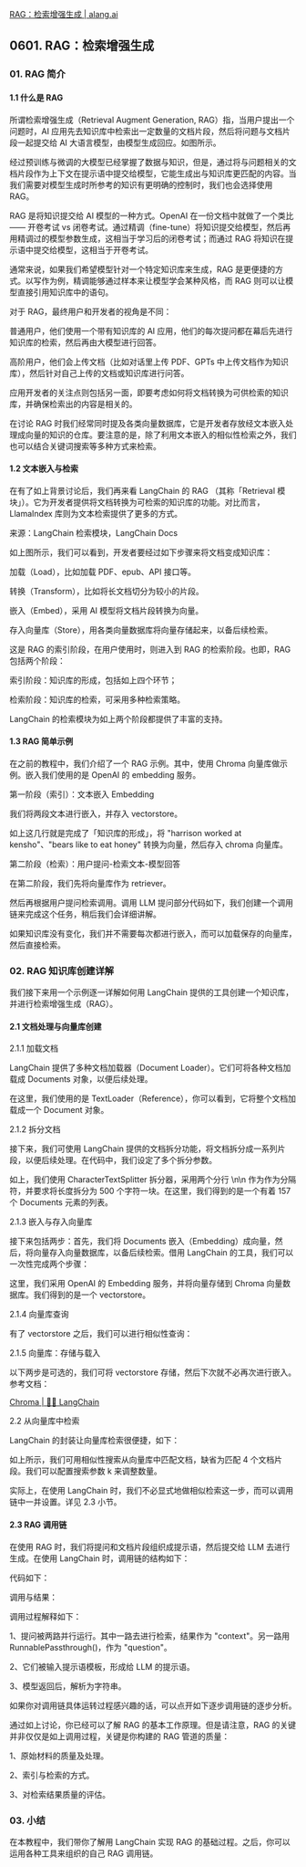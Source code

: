 [RAG：检索增强生成 | alang.ai](https://www.alang.ai/langchain/101/lc06)

## 0601. RAG：检索增强生成

### 01. RAG 简介

#### 1.1 什么是 RAG

所谓检索增强生成（Retrieval Augment Generation, RAG）指，当用户提出一个问题时，AI 应用先去知识库中检索出一定数量的文档片段，然后将问题与文档片段一起提交给 AI 大语言模型，由模型生成回应。如图所示。

经过预训练与微调的大模型已经掌握了数据与知识，但是，通过将与问题相关的文档片段作为上下文在提示语中提交给模型，它能生成出与知识库更匹配的内容。当我们需要对模型生成时所参考的知识有更明确的控制时，我们也会选择使用 RAG。

RAG 是将知识提交给 AI 模型的一种方式。OpenAI 在一份文档中就做了一个类比 —— 开卷考试 vs 闭卷考试。通过精调（fine-tune）将知识提交给模型，然后再用精调过的模型参数生成，这相当于学习后的闭卷考试；而通过 RAG 将知识在提示语中提交给模型，这相当于开卷考试。

通常来说，如果我们希望模型针对一个特定知识库来生成，RAG 是更便捷的方式。以写作为例，精调能够通过样本来让模型学会某种风格，而 RAG 则可以让模型直接引用知识库中的语句。

对于 RAG，最终用户和开发者的视角是不同：

普通用户，他们使用一个带有知识库的 AI 应用，他们的每次提问都在幕后先进行知识库的检索，然后再由大模型进行回答。

高阶用户，他们会上传文档（比如对话里上传 PDF、GPTs 中上传文档作为知识库），然后针对自己上传的文档或知识库进行问答。

应用开发者的关注点则包括另一面，即要考虑如何将文档转换为可供检索的知识库，并确保检索出的内容是相关的。

在讨论 RAG 时我们经常同时提及各类向量数据库，它是开发者存放经文本嵌入处理成向量的知识的仓库。要注意的是，除了利用文本嵌入的相似性检索之外，我们也可以结合关键词搜索等多种方式来检索。

#### 1.2 文本嵌入与检索

在有了如上背景讨论后，我们再来看 LangChain 的 RAG （其称「Retrieval 模块」）。它为开发者提供将文档转换为可检索的知识库的功能。对比而言，LlamaIndex 库则为文本检索提供了更多的方式。

来源：LangChain 检索模块，LangChain Docs

如上图所示，我们可以看到，开发者要经过如下步骤来将文档变成知识库：

加载（Load），比如加载 PDF、epub、API 接口等。

转换（Transform），比如将长文档切分为较小的片段。

嵌入（Embed），采用 AI 模型将文档片段转换为向量。

存入向量库（Store），用各类向量数据库将向量存储起来，以备后续检索。

这是 RAG 的索引阶段，在用户使用时，则进入到 RAG 的检索阶段。也即，RAG 包括两个阶段：

索引阶段：知识库的形成，包括如上四个环节；

检索阶段：知识库的检索，可采用多种检索策略。

LangChain 的检索模块为如上两个阶段都提供了丰富的支持。

#### 1.3 RAG 简单示例

在之前的教程中，我们介绍了一个 RAG 示例。其中，使用 Chroma 向量库做示例。嵌入我们使用的是 OpenAI 的 embedding 服务。

第一阶段（索引）：文本嵌入 Embedding

我们将两段文本进行嵌入，并存入 vectorstore。

如上这几行就是完成了「知识库的形成」，将 "harrison worked at kensho"、"bears like to eat honey" 转换为向量，然后存入 chroma 向量库。

第二阶段（检索）：用户提问-检索文本-模型回答

在第二阶段，我们先将向量库作为 retriever。

然后再根据用户提问检索调用。调用 LLM 提问部分代码如下，我们创建一个调用链来完成这个任务，稍后我们会详细讲解。

如果知识库没有变化，我们并不需要每次都进行嵌入，而可以加载保存的向量库，然后直接检索。

### 02. RAG 知识库创建详解

我们接下来用一个示例逐一详解如何用 LangChain 提供的工具创建一个知识库，并进行检索增强生成（RAG）。

#### 2.1 文档处理与向量库创建

2.1.1 加载文档

LangChain 提供了多种文档加载器（Document Loader）。它们可将各种文档加载成 Documents 对象，以便后续处理。

在这里，我们使用的是 TextLoader（Reference），你可以看到，它将整个文档加载成一个 Document 对象。

2.1.2 拆分文档

接下来，我们可使用 LangChain 提供的文档拆分功能，将文档拆分成一系列片段，以便后续处理。在代码中，我们设定了多个拆分参数。

如上，我们使用 CharacterTextSplitter 拆分器，采用两个分行 \n\n 作为作为分隔符，并要求将长度拆分为 500 个字符一块。在这里，我们得到的是一个有着 157 个 Documents 元素的列表。

2.1.3 嵌入与存入向量库

接下来包括两步：首先，我们将 Documents 嵌入（Embedding）成向量，然后，将向量存入向量数据库，以备后续检索。借用 LangChain 的工具，我们可以一次性完成两个步骤：

这里，我们采用 OpenAI 的 Embedding 服务，并将向量存储到 Chroma 向量数据库。我们得到的是一个 vectorstore。

2.1.4 向量库查询

有了 vectorstore 之后，我们可以进行相似性查询：

2.1.5 向量库：存储与载入

以下两步是可选的，我们可将 vectorstore 存储，然后下次就不必再次进行嵌入。参考文档：

[Chroma | 🦜️🔗 LangChain](https://python.langchain.com/docs/integrations/vectorstores/chroma/#basic-example-including-saving-to-disk)

2.2 从向量库中检索

LangChain 的封装让向量库检索很便捷，如下：

如上所示，我们可用相似性搜索从向量库中匹配文档，缺省为匹配 4 个文档片段。我们可以配置搜索参数 k 来调整数量。

实际上，在使用 LangChain 时，我们不必显式地做相似检索这一步，而可以调用链中一并设置。详见 2.3 小节。

#### 2.3 RAG 调用链

在使用 RAG 时，我们将提问和文档片段组织成提示语，然后提交给 LLM 去进行生成。在使用 LangChain 时，调用链的结构如下：

代码如下：

调用与结果：

调用过程解释如下：

1、提问被两路并行运行。其中一路去进行检索，结果作为 "context"。另一路用 RunnablePassthrough()，作为 "question"。

2、它们被输入提示语模板，形成给 LLM 的提示语。

3、模型返回后，解析为字符串。

如果你对调用链具体运转过程感兴趣的话，可以点开如下逐步调用链的逐步分析。

通过如上讨论，你已经可以了解 RAG 的基本工作原理。但是请注意，RAG 的关键并非仅仅是如上调用过程，关键是你构建的 RAG 管道的质量：

1、原始材料的质量及处理。

2、索引与检索的方式。

3、对检索结果质量的评估。

### 03. 小结

在本教程中，我们带你了解用 LangChain 实现 RAG 的基础过程。之后，你可以运用各种工具来组织的自己 RAG 调用链。